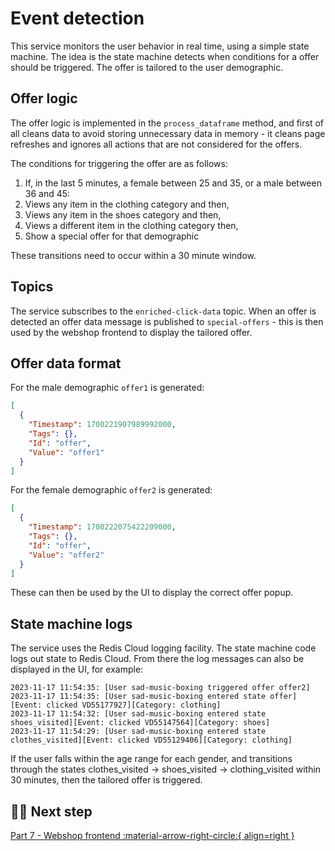 # Event detection

This service monitors the user behavior in real time, using a simple state machine. The idea is the state machine detects when conditions for a offer should be triggered. The offer is tailored to the user demographic.

## Offer logic

The offer logic is implemented in the `process_dataframe` method, and first of all cleans data to avoid storing unnecessary data in memory - it cleans page refreshes and ignores all actions that are not considered for the offers.

The conditions for triggering the offer are as follows:

1. If, in the last 5 minutes, a female between 25 and 35, or a male between 36 and 45:
2. Views any item in the clothing category and then,
3. Views any item in the shoes category and then,
4. Views a different item in the clothing category then,
5. Show a special offer for that demographic

These transitions need to occur within a 30 minute window.

## Topics

The service subscribes to the `enriched-click-data` topic. When an offer is detected an offer data message is published to `special-offers` - this is then used by the webshop frontend to display the tailored offer.

## Offer data format

For the male demographic `offer1` is generated:

``` json
[
  {
    "Timestamp": 1700221907989992000,
    "Tags": {},
    "Id": "offer",
    "Value": "offer1"
  }
]
```

For the female demographic `offer2` is generated:

``` json
[
  {
    "Timestamp": 1700222075422209000,
    "Tags": {},
    "Id": "offer",
    "Value": "offer2"
  }
]
```

These can then be used by the UI to display the correct offer popup.

## State machine logs

The service uses the Redis Cloud logging facility. The state machine code logs out state to Redis Cloud. From there the log messages can also be displayed in the UI, for example:

```
2023-11-17 11:54:35: [User sad-music-boxing triggered offer offer2]
2023-11-17 11:54:35: [User sad-music-boxing entered state offer][Event: clicked VD55177927][Category: clothing]
2023-11-17 11:54:32: [User sad-music-boxing entered state shoes_visited][Event: clicked VD55147564][Category: shoes]
2023-11-17 11:54:29: [User sad-music-boxing entered state clothes_visited][Event: clicked VD55129406][Category: clothing]
```

If the user falls within the age range for each gender, and transitions through the states clothes_visited -> shoes_visited -> clothing_visited within 30 minutes, then the tailored offer is triggered.

## 🏃‍♀️ Next step

[Part 7 - Webshop frontend :material-arrow-right-circle:{ align=right }](./webshop-frontend.md)
